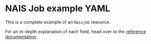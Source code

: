 # NAIS Job example YAML

<!--
  This documentation was automatically generated by the liberator pipeline.
  See https://github.com/nais/liberator/actions for details.
  
  DO NOT MAKE MANUAL CHANGES TO THIS FILE, THEY WILL BE OVERWRITTEN!
-->

This is a complete example of an `Naisjob` resource.

For an in-depth explanation of each field, head over to the [reference documentation](./naisjob-spec.md).
